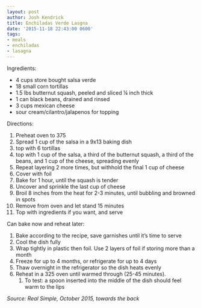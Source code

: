 ```yaml
---
layout: post
author: Josh Kendrick
title: Enchiladas Verde Lasgna
date: '2015-11-18 22:43:00 0600'
tags:
- meals
- enchiladas
- lasagna
---
```


Ingredients:
* 4 cups store bought salsa verde
* 18 small corn tortillas
* 1.5 lbs butternut squash, peeled and sliced ¼ inch thick
* 1 can black beans, drained and rinsed
* 3 cups mexican cheese
* sour cream/cilantro/jalapenos for topping

Directions:
1. Preheat oven to 375
2. Spread 1 cup of the salsa in a 9x13 baking dish
3. top with 6 tortillas
4. top with 1 cup of the salsa, a third of the butternut squash, a third of the beans, and 1 cup of the cheese, spreading evenly
5. Repeat layering 2 more times, but withhold the final 1 cup of cheese
6. Cover with foil
7. Bake for 1 hour, until the squash is tender
8. Uncover and sprinkle the last cup of cheese
9. Broil 8 inches from the heat for 2-3 minutes, until bubbling and browned in spots
10. Remove from oven and let stand 15 minutes
11. Top with ingredients if you want, and serve

Can bake now and reheat later:
1. Bake according to the recipe, save garnishes until it’s time to serve
2. Cool the dish fully
3. Wrap tightly in plastic then foil. Use 2 layers of foil if storing more than a month
4. Freeze for up to 4 months, or refrigerate for up to 4 days
5. Thaw overnight in the refrigerator so the dish heats evenly
6. Reheat in a 325 oven until warmed through (25-45 minutes).
   1. To test: a spoon inserted into the middle of the dish should feel warm to the lips

*Source: Real Simple, October 2015, towards the back*